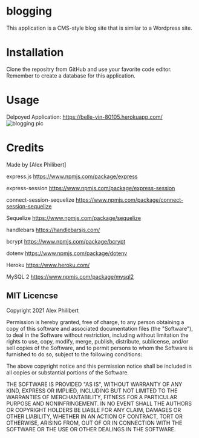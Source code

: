 # blogging

This application is a CMS-style blog site that is similar to a Wordpress site.

# Installation

Clone the repositry from GitHub and use your favorite code editor. Remember to create a database for this application.

# Usage 
Delpoyed Application: https://belle-vin-80105.herokuapp.com/
![blogging pic](https://user-images.githubusercontent.com/60405505/125718498-648d4dcd-3cab-4550-9ec6-3f22044b54ec.GIF)



# Credits

Made by [Alex Philibert]

express.js https://www.npmjs.com/package/express

express-session https://www.npmjs.com/package/express-session

connect-session-sequelize https://www.npmjs.com/package/connect-session-sequelize

Sequelize https://www.npmjs.com/package/sequelize

handlebars https://handlebarsjs.com/

bcrypt https://www.npmjs.com/package/bcrypt

dotenv https://www.npmjs.com/package/dotenv

Heroku https://www.heroku.com/

MySQL 2 https://www.npmjs.com/package/mysql2


## MIT Licencse

Copyright 2021 Alex Philibert

Permission is hereby granted, free of charge, to any person obtaining a copy of this software and associated documentation files (the "Software"), to deal in the Software without restriction, including without limitation the rights to use, copy, modify, merge, publish, distribute, sublicense, and/or sell copies of the Software, and to permit persons to whom the Software is furnished to do so, subject to the following conditions:

The above copyright notice and this permission notice shall be included in all copies or substantial portions of the Software.

THE SOFTWARE IS PROVIDED "AS IS", WITHOUT WARRANTY OF ANY KIND, EXPRESS OR IMPLIED, INCLUDING BUT NOT LIMITED TO THE WARRANTIES OF MERCHANTABILITY, FITNESS FOR A PARTICULAR PURPOSE AND NONINFRINGEMENT. IN NO EVENT SHALL THE AUTHORS OR COPYRIGHT HOLDERS BE LIABLE FOR ANY CLAIM, DAMAGES OR OTHER LIABILITY, WHETHER IN AN ACTION OF CONTRACT, TORT OR OTHERWISE, ARISING FROM, OUT OF OR IN CONNECTION WITH THE SOFTWARE OR THE USE OR OTHER DEALINGS IN THE SOFTWARE.

